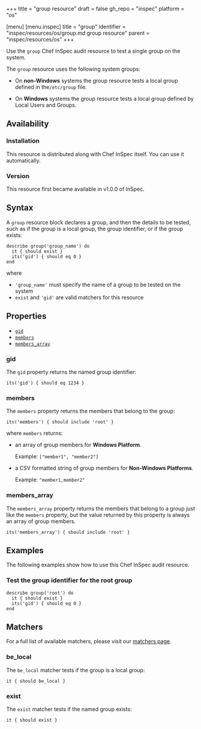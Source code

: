 +++
title = "group resource"
draft = false
gh_repo = "inspec"
platform = "os"

[menu]
  [menu.inspec]
    title = "group"
    identifier = "inspec/resources/os/group.md group resource"
    parent = "inspec/resources/os"
+++

Use the `group` Chef InSpec audit resource to test a single group on the system.

The `group` resource uses the following system groups:

- On **non-Windows** systems the group resource tests a local group defined in the`/etc/group` file.

- On **Windows** systems the group resource tests a local group defined by Local Users and Groups.


## Availability

### Installation

This resource is distributed along with Chef InSpec itself. You can use it automatically.

### Version

This resource first became available in v1.0.0 of InSpec.

## Syntax

A `group` resource block declares a group, and then the details to be tested, such as if the group is a local group, the group identifier, or if the group exists:

    describe group('group_name') do
      it { should exist }
      its('gid') { should eq 0 }
    end

where

- `'group_name'` must specify the name of a group to be tested on the system
- `exist` and `'gid'` are valid matchers for this resource

## Properties

- [`gid`](#gid)
- [`members`](#members)
- [`members_array`](#members_array)

### gid

The `gid` property returns the named group identifier:

    its('gid') { should eq 1234 }

### members

The `members` property returns the members that belong to the group:

    its('members') { should include 'root' }

where `members` returns:

- an array of group members for **Windows Platform**.

    Example: `["member1", "member2"]`

- a CSV formatted string of group members for **Non-Windows Platforms**.

    Example: `"member1,member2"`

### members_array

The `members_array` property returns the members that belong to a group just like the
`members` property,
but the value returned by this property is always an array of group members.

    its('members_array') { should include 'root' }

## Examples

The following examples show how to use this Chef InSpec audit resource.

### Test the group identifier for the root group

    describe group('root') do
      it { should exist }
      its('gid') { should eq 0 }
    end


## Matchers

For a full list of available matchers, please visit our [matchers page](/inspec/matchers/).

### be_local

The `be_local` matcher tests if the group is a local group:

    it { should be_local }

### exist

The `exist` matcher tests if the named group exists:

    it { should exist }
